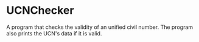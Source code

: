 # UCNChecker
A program that checks the validity of an unified civil number. The program also prints the UCN's data if it is valid.

